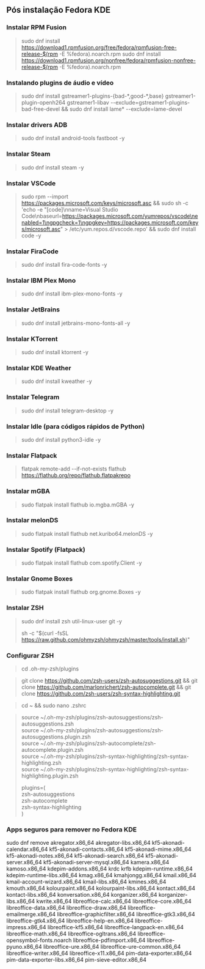 ## Pós instalação Fedora KDE

### Instalar RPM Fusion

>sudo dnf install https://download1.rpmfusion.org/free/fedora/rpmfusion-free-release-$(rpm -E %fedora).noarch.rpm sudo dnf install https://download1.rpmfusion.org/nonfree/fedora/rpmfusion-nonfree-release-$(rpm -E %fedora).noarch.rpm

### Instalando plugins de áudio e vídeo

>sudo dnf install gstreamer1-plugins-{bad-\*,good-\*,base} gstreamer1-plugin-openh264 gstreamer1-libav --exclude=gstreamer1-plugins-bad-free-devel && sudo dnf install lame\* --exclude=lame-devel

### Instalar drivers ADB

>sudo dnf install android-tools fastboot -y

### Instalar Steam

>sudo dnf install steam -y

### Instalar VSCode

>sudo rpm --import https://packages.microsoft.com/keys/microsoft.asc && sudo sh -c 'echo -e "[code]\nname=Visual Studio Code\nbaseurl=https://packages.microsoft.com/yumrepos/vscode\nenabled=1\ngpgcheck=1\ngpgkey=https://packages.microsoft.com/keys/microsoft.asc" > /etc/yum.repos.d/vscode.repo' && sudo dnf install code -y

### Instalar FiraCode

>sudo dnf install fira-code-fonts -y

### Instalar IBM Plex Mono

>sudo dnf install ibm-plex-mono-fonts -y

### Instalar JetBrains

>sudo dnf install jetbrains-mono-fonts-all -y

### Instalar KTorrent

>sudo dnf install  ktorrent -y

### Instalar KDE Weather

>sudo dnf install kweather -y

### Instalar Telegram

>sudo dnf install  telegram-desktop -y

### Instalar Idle (para códigos rápidos de Python)

>sudo dnf install python3-idle -y

### Instalar Flatpack

>flatpak remote-add --if-not-exists flathub https://flathub.org/repo/flathub.flatpakrepo

### Instalar mGBA

>sudo flatpak install flathub io.mgba.mGBA -y

### Instalar melonDS

>sudo flatpak install flathub net.kuribo64.melonDS -y

### Instalar Spotify (Flatpack)

>sudo flatpak install flathub com.spotify.Client -y

### Instalar Gnome Boxes

>sudo flatpak install flathub org.gnome.Boxes -y

### Instalar ZSH

>sudo dnf install zsh util-linux-user git -y
>
>sh -c "$(curl -fsSL https://raw.github.com/ohmyzsh/ohmyzsh/master/tools/install.sh)"

### Configurar ZSH

>cd .oh-my-zsh/plugins

>git clone https://github.com/zsh-users/zsh-autosuggestions.git && git clone https://github.com/marlonrichert/zsh-autocomplete.git  && git clone https://github.com/zsh-users/zsh-syntax-highlighting.git

>cd ~ && sudo nano .zshrc

>source ~/.oh-my-zsh/plugins/zsh-autosuggestions/zsh-autosuggestions.zsh <br>
>source ~/.oh-my-zsh/plugins/zsh-autosuggestions/zsh-autosuggestions.plugin.zsh <br>
>source ~/.oh-my-zsh/plugins/zsh-autocomplete/zsh-autocomplete.plugin.zsh <br>
>source ~/.oh-my-zsh/plugins/zsh-syntax-highlighting/zsh-syntax-highlighting.zsh <br>
>source ~/.oh-my-zsh/plugins/zsh-syntax-highlighting/zsh-syntax-highlighting.plugin.zsh <br>
> 
> 
> plugins=( <br>
>    zsh-autosuggestions <br>
>    zsh-autocomplete <br>
>    zsh-syntax-highlighting <br>
>)

### Apps seguros para remover no Fedora KDE

sudo dnf remove akregator.x86_64 akregator-libs.x86_64 kf5-akonadi-calendar.x86_64 kf5-akonadi-contacts.x86_64 kf5-akonadi-mime.x86_64 kf5-akonadi-notes.x86_64 kf5-akonadi-search.x86_64 kf5-akonadi-server.x86_64 kf5-akonadi-server-mysql.x86_64  kamera.x86_64 kamoso.x86_64 kdepim-addons.x86_64 krdc krfb kdepim-runtime.x86_64 kdepim-runtime-libs.x86_64 kmag.x86_64 kmahjongg.x86_64 kmail.x86_64 kmail-account-wizard.x86_64 kmail-libs.x86_64 kmines.x86_64 kmouth.x86_64 kolourpaint.x86_64 kolourpaint-libs.x86_64 kontact.x86_64 kontact-libs.x86_64 konversation.x86_64 korganizer.x86_64 korganizer-libs.x86_64 kwrite.x86_64 libreoffice-calc.x86_64 libreoffice-core.x86_64 libreoffice-data.x86_64 libreoffice-draw.x86_64 libreoffice-emailmerge.x86_64 libreoffice-graphicfilter.x86_64 libreoffice-gtk3.x86_64 libreoffice-gtk4.x86_64 libreoffice-help-en.x86_64 libreoffice-impress.x86_64 libreoffice-kf5.x86_64 libreoffice-langpack-en.x86_64 libreoffice-math.x86_64 libreoffice-ogltrans.x86_64 libreoffice-opensymbol-fonts.noarch libreoffice-pdfimport.x86_64 libreoffice-pyuno.x86_64 libreoffice-ure.x86_64 libreoffice-ure-common.x86_64 libreoffice-writer.x86_64 libreoffice-x11.x86_64 pim-data-exporter.x86_64 pim-data-exporter-libs.x86_64 pim-sieve-editor.x86_64


